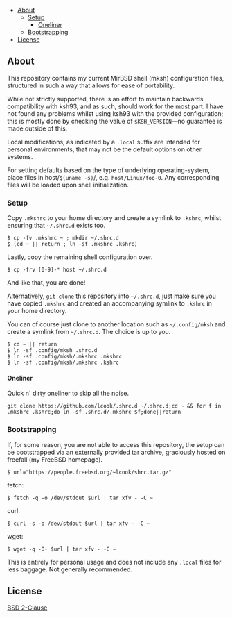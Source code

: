 - [About](#about)
    - [Setup](#setup)
      - [Oneliner](#oneliner)
    - [Bootstrapping](#bootstrapping)
- [License](#license)

## About

This repository contains my current MirBSD shell
(mksh) configuration files, structured in such a
way that allows for ease of portability.

While not strictly supported, there is an effort to
maintain backwards compatibility with ksh93, and
as such, should work for the most part. I have not
found any problems whilst using ksh93 with the
provided configuration; this is mostly done by
checking the value of `$KSH_VERSION`—no guarantee
is made outside of this.

Local modifications, as indicated by a `.local`
suffix are intended for personal environments, that
may not be the default options on other systems.

For setting defaults based on the type of underlying
operating-system, place files in host/`$(uname -s)`/,
e.g. `host/Linux/foo-0`. Any corresponding files will
be loaded upon shell initialization.

### Setup

Copy `.mkshrc` to your home directory and create a
symlink to `.kshrc`, whilst ensuring that `~/.shrc.d`
exists too.

```shell
$ cp -fv .mkshrc ~ ; mkdir ~/.shrc.d
$ (cd ~ || return ; ln -sf .mkshrc .kshrc)
```

Lastly, copy the remaining shell configuration over.

```shell
$ cp -frv [0-9]-* host ~/.shrc.d
```

And like that, you are done!

Alternatively, `git clone` this repository into
`~/.shrc.d`, just make sure you have copied
`.mkshrc` and created an accompanying symlink to
`.kshrc` in your home directory.

You can of course just clone to another location
such as `~/.config/mksh` and create a symlink from
`~/.shrc.d`. The choice is up to you.

```shell
$ cd ~ || return
$ ln -sf .config/mksh .shrc.d
$ ln -sf .config/mksh/.mkshrc .mkshrc
$ ln -sf .config/mksh/.mkshrc .kshrc
```

#### Oneliner

Quick n' dirty oneliner to skip all the noise.

```shell
git clone https://github.com/lcook/.shrc.d ~/.shrc.d;cd ~ && for f in .mkshrc .kshrc;do ln -sf .shrc.d/.mkshrc $f;done||return
```

### Bootstrapping

If, for some reason, you are not able to access
this repository, the setup can be bootstrapped
via an externally provided tar archive, graciously
hosted on freefall (my FreeBSD homepage).

```shell
$ url="https://people.freebsd.org/~lcook/shrc.tar.gz"
```

fetch:
```shell
$ fetch -q -o /dev/stdout $url | tar xfv - -C ~
```

curl:
```shell
$ curl -s -o /dev/stdout $url | tar xfv - -C ~
```

wget:
```shell
$ wget -q -O- $url | tar xfv - -C ~
```

This is entirely for personal usage and does not
include any `.local` files for less baggage. Not
generally recommended.

## License

[BSD 2-Clause](LICENSE)
